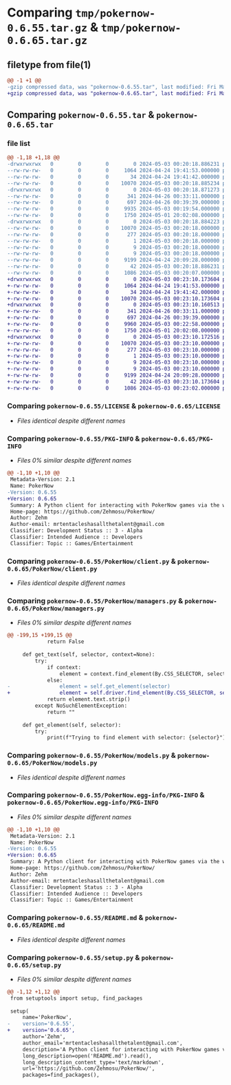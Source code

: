 # Comparing `tmp/pokernow-0.6.55.tar.gz` & `tmp/pokernow-0.6.65.tar.gz`

## filetype from file(1)

```diff
@@ -1 +1 @@
-gzip compressed data, was "pokernow-0.6.55.tar", last modified: Fri May  3 00:20:18 2024, max compression
+gzip compressed data, was "pokernow-0.6.65.tar", last modified: Fri May  3 00:23:10 2024, max compression
```

## Comparing `pokernow-0.6.55.tar` & `pokernow-0.6.65.tar`

### file list

```diff
@@ -1,18 +1,18 @@
-drwxrwxrwx   0        0        0        0 2024-05-03 00:20:18.886231 pokernow-0.6.55/
--rw-rw-rw-   0        0        0     1064 2024-04-24 19:41:53.000000 pokernow-0.6.55/LICENSE
--rw-rw-rw-   0        0        0       34 2024-04-24 19:41:42.000000 pokernow-0.6.55/MANIFEST.in
--rw-rw-rw-   0        0        0    10070 2024-05-03 00:20:18.885234 pokernow-0.6.55/PKG-INFO
-drwxrwxrwx   0        0        0        0 2024-05-03 00:20:18.871273 pokernow-0.6.55/PokerNow/
--rw-rw-rw-   0        0        0      341 2024-04-26 00:33:11.000000 pokernow-0.6.55/PokerNow/__init__.py
--rw-rw-rw-   0        0        0      697 2024-04-26 00:39:39.000000 pokernow-0.6.55/PokerNow/client.py
--rw-rw-rw-   0        0        0     9935 2024-05-03 00:19:54.000000 pokernow-0.6.55/PokerNow/managers.py
--rw-rw-rw-   0        0        0     1750 2024-05-01 20:02:08.000000 pokernow-0.6.55/PokerNow/models.py
-drwxrwxrwx   0        0        0        0 2024-05-03 00:20:18.884223 pokernow-0.6.55/PokerNow.egg-info/
--rw-rw-rw-   0        0        0    10070 2024-05-03 00:20:18.000000 pokernow-0.6.55/PokerNow.egg-info/PKG-INFO
--rw-rw-rw-   0        0        0      277 2024-05-03 00:20:18.000000 pokernow-0.6.55/PokerNow.egg-info/SOURCES.txt
--rw-rw-rw-   0        0        0        1 2024-05-03 00:20:18.000000 pokernow-0.6.55/PokerNow.egg-info/dependency_links.txt
--rw-rw-rw-   0        0        0        9 2024-05-03 00:20:18.000000 pokernow-0.6.55/PokerNow.egg-info/requires.txt
--rw-rw-rw-   0        0        0        9 2024-05-03 00:20:18.000000 pokernow-0.6.55/PokerNow.egg-info/top_level.txt
--rw-rw-rw-   0        0        0     9199 2024-04-24 20:09:28.000000 pokernow-0.6.55/README.md
--rw-rw-rw-   0        0        0       42 2024-05-03 00:20:18.886231 pokernow-0.6.55/setup.cfg
--rw-rw-rw-   0        0        0     1086 2024-05-03 00:20:07.000000 pokernow-0.6.55/setup.py
+drwxrwxrwx   0        0        0        0 2024-05-03 00:23:10.173604 pokernow-0.6.65/
+-rw-rw-rw-   0        0        0     1064 2024-04-24 19:41:53.000000 pokernow-0.6.65/LICENSE
+-rw-rw-rw-   0        0        0       34 2024-04-24 19:41:42.000000 pokernow-0.6.65/MANIFEST.in
+-rw-rw-rw-   0        0        0    10070 2024-05-03 00:23:10.173604 pokernow-0.6.65/PKG-INFO
+drwxrwxrwx   0        0        0        0 2024-05-03 00:23:10.160513 pokernow-0.6.65/PokerNow/
+-rw-rw-rw-   0        0        0      341 2024-04-26 00:33:11.000000 pokernow-0.6.65/PokerNow/__init__.py
+-rw-rw-rw-   0        0        0      697 2024-04-26 00:39:39.000000 pokernow-0.6.65/PokerNow/client.py
+-rw-rw-rw-   0        0        0     9960 2024-05-03 00:22:58.000000 pokernow-0.6.65/PokerNow/managers.py
+-rw-rw-rw-   0        0        0     1750 2024-05-01 20:02:08.000000 pokernow-0.6.65/PokerNow/models.py
+drwxrwxrwx   0        0        0        0 2024-05-03 00:23:10.172516 pokernow-0.6.65/PokerNow.egg-info/
+-rw-rw-rw-   0        0        0    10070 2024-05-03 00:23:10.000000 pokernow-0.6.65/PokerNow.egg-info/PKG-INFO
+-rw-rw-rw-   0        0        0      277 2024-05-03 00:23:10.000000 pokernow-0.6.65/PokerNow.egg-info/SOURCES.txt
+-rw-rw-rw-   0        0        0        1 2024-05-03 00:23:10.000000 pokernow-0.6.65/PokerNow.egg-info/dependency_links.txt
+-rw-rw-rw-   0        0        0        9 2024-05-03 00:23:10.000000 pokernow-0.6.65/PokerNow.egg-info/requires.txt
+-rw-rw-rw-   0        0        0        9 2024-05-03 00:23:10.000000 pokernow-0.6.65/PokerNow.egg-info/top_level.txt
+-rw-rw-rw-   0        0        0     9199 2024-04-24 20:09:28.000000 pokernow-0.6.65/README.md
+-rw-rw-rw-   0        0        0       42 2024-05-03 00:23:10.173604 pokernow-0.6.65/setup.cfg
+-rw-rw-rw-   0        0        0     1086 2024-05-03 00:23:02.000000 pokernow-0.6.65/setup.py
```

### Comparing `pokernow-0.6.55/LICENSE` & `pokernow-0.6.65/LICENSE`

 * *Files identical despite different names*

### Comparing `pokernow-0.6.55/PKG-INFO` & `pokernow-0.6.65/PKG-INFO`

 * *Files 0% similar despite different names*

```diff
@@ -1,10 +1,10 @@
 Metadata-Version: 2.1
 Name: PokerNow
-Version: 0.6.55
+Version: 0.6.65
 Summary: A Python client for interacting with PokerNow games via the web.
 Home-page: https://github.com/Zehmosu/PokerNow/
 Author: Zehm
 Author-email: mrtentacleshasallthetalent@gmail.com
 Classifier: Development Status :: 3 - Alpha
 Classifier: Intended Audience :: Developers
 Classifier: Topic :: Games/Entertainment
```

### Comparing `pokernow-0.6.55/PokerNow/client.py` & `pokernow-0.6.65/PokerNow/client.py`

 * *Files identical despite different names*

### Comparing `pokernow-0.6.55/PokerNow/managers.py` & `pokernow-0.6.65/PokerNow/managers.py`

 * *Files 0% similar despite different names*

```diff
@@ -199,15 +199,15 @@
             return False
 
     def get_text(self, selector, context=None):
         try:
             if context:
                 element = context.find_element(By.CSS_SELECTOR, selector)
             else:
-                element = self.get_element(selector)
+                element = self.driver.find_element(By.CSS_SELECTOR, selector)
             return element.text.strip()
         except NoSuchElementException:
             return ""
 
     def get_element(self, selector):
         try:
             print(f"Trying to find element with selector: {selector}")
```

### Comparing `pokernow-0.6.55/PokerNow/models.py` & `pokernow-0.6.65/PokerNow/models.py`

 * *Files identical despite different names*

### Comparing `pokernow-0.6.55/PokerNow.egg-info/PKG-INFO` & `pokernow-0.6.65/PokerNow.egg-info/PKG-INFO`

 * *Files 0% similar despite different names*

```diff
@@ -1,10 +1,10 @@
 Metadata-Version: 2.1
 Name: PokerNow
-Version: 0.6.55
+Version: 0.6.65
 Summary: A Python client for interacting with PokerNow games via the web.
 Home-page: https://github.com/Zehmosu/PokerNow/
 Author: Zehm
 Author-email: mrtentacleshasallthetalent@gmail.com
 Classifier: Development Status :: 3 - Alpha
 Classifier: Intended Audience :: Developers
 Classifier: Topic :: Games/Entertainment
```

### Comparing `pokernow-0.6.55/README.md` & `pokernow-0.6.65/README.md`

 * *Files identical despite different names*

### Comparing `pokernow-0.6.55/setup.py` & `pokernow-0.6.65/setup.py`

 * *Files 0% similar despite different names*

```diff
@@ -1,12 +1,12 @@
 from setuptools import setup, find_packages
 
 setup(
     name='PokerNow',
-    version='0.6.55',
+    version='0.6.65',
     author='Zehm',
     author_email='mrtentacleshasallthetalent@gmail.com',
     description='A Python client for interacting with PokerNow games via the web.',
     long_description=open('README.md').read(),
     long_description_content_type='text/markdown',
     url='https://github.com/Zehmosu/PokerNow/',
     packages=find_packages(),
```

